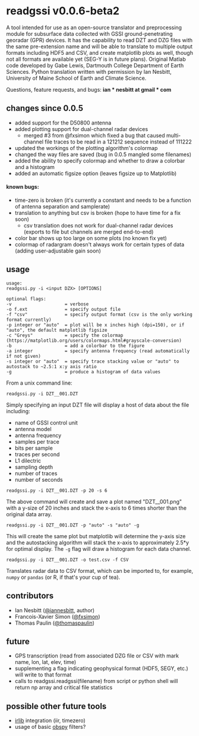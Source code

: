 # readgssi v0.0.6-beta2

A tool intended for use as an open-source translator and preprocessing module for subsurface data collected with GSSI ground-penetrating georadar (GPR) devices. It has the capability to read DZT and DZG files with the same pre-extension name and will be able to translate to multiple output formats including HDF5 and CSV, and create matplotlib plots as well, though not all formats are available yet (SEG-Y is in future plans). Original Matlab code developed by Gabe Lewis, Dartmouth College Department of Earth Sciences. Python translation written with permission by Ian Nesbitt, University of Maine School of Earth and Climate Science.

Questions, feature requests, and bugs: **ian * nesbitt at gmail * com**

## changes since 0.0.5
- added support for the D50800 antenna
- added plotting support for dual-channel radar devices
  - merged #3 from @fxsimon which fixed a bug that caused multi-channel file traces to be read in a 121212 sequence instead of 111222
- updated the workings of the plotting algorithm's colormap
- changed the way files are saved (bug in 0.0.5 mangled some filenames)
- added the ability to specify colormap and whether to draw a colorbar and a histogram
- added an automatic figsize option (leaves figsize up to Matplotlib)
#### known bugs:
- time-zero is broken (it's currently a constant and needs to be a function of antenna separation and samplerate)
- translation to anything but csv is broken (hope to have time for a fix soon)
  - csv translation does not work for dual-channel radar devices (exports to file but channels are merged end-to-end)
- color bar shows up too large on some plots (no known fix yet)
- colormap of radargram doesn't always work for certain types of data (adding user-adjustable gain soon)

## usage
```
usage:
readgssi.py -i <input DZX> [OPTIONS]

optional flags:
-v                    = verbose
-o f.ext              = specify output file
-f "csv"              = specify output format (csv is the only working format currently)
-p integer or "auto"  = plot will be x inches high (dpi=150), or if "auto", the default matplotlib figsize
-c "Greys"            = specify the colormap (https://matplotlib.org/users/colormaps.html#grayscale-conversion)
-b                    = add a colorbar to the figure
-a integer            = specify antenna frequency (read automatically if not given)
-s integer or "auto"  = specify trace stacking value or "auto" to autostack to ~2.5:1 x:y axis ratio
-g                    = produce a histogram of data values
```

From a unix command line:
```
readgssi.py -i DZT__001.DZT
```
Simply specifying an input DZT file will display a host of data about the file including:
- name of GSSI control unit
- antenna model
- antenna frequency
- samples per trace
- bits per sample
- traces per second
- L1 dilectric
- sampling depth
- number of traces
- number of seconds

```
readgssi.py -i DZT__001.DZT -p 20 -s 6
```
The above command will create and save a plot named "DZT__001.png" with a y-size of 20 inches and stack the x-axis to 6 times shorter than the original data array.

```
readgssi.py -i DZT__001.DZT -p "auto" -s "auto" -g
```
This will create the same plot but matplotlib will determine the y-axis size and the autostacking algorithm will stack the x-axis to approximately 2.5\*y for optimal display. The `-g` flag will draw a histogram for each data channel.

```
readgssi.py -i DZT__001.DZT -o test.csv -f CSV
```
Translates radar data to CSV format, which can be imported to, for example, `numpy` or `pandas` (or R, if that's your cup of tea).

## contributors
- Ian Nesbitt ([@iannesbitt](https://github.com/iannesbitt), author)
- Francois-Xavier Simon ([@fxsimon](https://github.com/fxsimon))
- Thomas Paulin ([@thomaspaulin](https://github.com/thomaspaulin))

## future
- GPS transcription (read from associated DZG file or CSV with mark name, lon, lat, elev, time)
- supplementing a flag indicating geophysical format (HDF5, SEGY, etc.) will write to that format
- calls to readgssi.readgssi(filename) from script or python shell will return np array and critical file statistics

## possible other future tools
- [irlib](https://github.com/njwilson23/irlib) integration (iir, timezero)
- usage of basic [obspy](https://github.com/obspy/obspy) filters?
